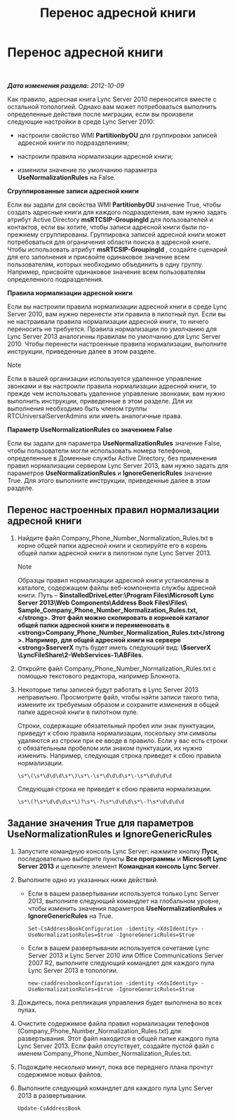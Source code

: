 ﻿---
title: Перенос адресной книги
TOCTitle: Перенос адресной книги
ms:assetid: ac7f0f39-4c6d-4702-8e25-93a73e3d800f
ms:mtpsurl: https://technet.microsoft.com/ru-ru/library/JJ205160(v=OCS.15)
ms:contentKeyID: 49310825
ms.date: 05/19/2016
mtps_version: v=OCS.15
ms.translationtype: HT
---

# Перенос адресной книги

 

_**Дата изменения раздела:** 2012-10-09_

Как правило, адресная книга Lync Server 2010 переносится вместе с остальной топологией. Однако вам может потребоваться выполнить определенные действия после миграции, если вы произвели следующие настройки в среде Lync Server 2010:

  - настроили свойство WMI **PartitionbyOU** для группировки записей адресной книги по подразделениям;

  - настроили правила нормализации адресной книги;

  - изменили значение по умолчанию параметра **UseNormalizationRules** на False.

**Сгруппированные записи адресной книги**

Если вы задали для свойства WMI **PartitionbyOU** значение True, чтобы создать адресные книги для каждого подразделения, вам нужно задать атрибут Active Directory **msRTCSIP-GroupingId** для пользователей и контактов, если вы хотите, чтобы записи адресной книги были по-прежнему сгруппированы. Группировка записей адресной книги может потребоваться для ограничения области поиска в адресной книге. Чтобы использовать атрибут **msRTCSIP-GroupingId** , создайте сценарий для его заполнения и присвойте одинаковое значение всем пользователям, которых необходимо объединить в одну группу. Например, присвойте одинаковое значение всем пользователям определенного подразделения.

**Правила нормализации адресной книги**

Если вы настроили правила нормализации адресной книги в среде Lync Server 2010, вам нужно перенести эти правила в пилотный пул. Если вы не настраивали правила нормализации адресной книги, то ничего переносить не требуется. Правила нормализации по умолчанию для Lync Server 2013 аналогичны правилам по умолчанию для Lync Server 2010. Чтобы перенести настроенные правила нормализации, выполните инструкции, приведенные далее в этом разделе.

> [!NOTE]  
> Если в вашей организации используется удаленное управление звонками и вы настроили правила нормализации адресной книги, то прежде чем использовать удаленное управление звонками, вам нужно выполнить инструкции, приведенные в этом разделе. Для их выполнения необходимо быть членом группы RTCUniversalServerAdmins или иметь аналогичные права.

**Параметр UseNormalizationRules со значением False**

Если вы задали для параметра **UseNormalizationRules** значение False, чтобы пользователи могли использовать номера телефонов, определенные в Доменные службы Active Directory, без применения правил нормализации сервером Lync Server 2013, вам нужно задать для параметров **UseNormalizationRules** и **IgnoreGenericRules** значение True. Для этого выполните инструкции, приведенные далее в этом разделе.

## Перенос настроенных правил нормализации адресной книги

1.  Найдите файл Company\_Phone\_Number\_Normalization\_Rules.txt в корне общей папки адресной книги и скопируйте его в корень общей папки адресной книги в пилотном пуле Lync Server 2013.
    
    > [!NOTE]  
    > Образцы правил нормализации адресной книги установлены в каталоге, содержащем файлы веб-компонента службы адресной книги. Путь – <strong>$installedDriveLetter:\Program Files\Microsoft Lync Server 2013\Web Components\Address Book Files\Files\ Sample_Company_Phone_Number_Normalization_Rules.txt,</strong>. Этот файл можно скопировать в корневой каталог общей папки адресной книги и переименовать в <strong>Company_Phone_Number_Normalization_Rules.txt</strong>. Например, для общей адресной книги на сервере <strong>$serverX</strong> путь будет иметь следующий вид: <strong>\\$serverX \LyncFileShare\2-WebServices-1\ABFiles</strong>.

2.  Откройте файл Company\_Phone\_Number\_Normalization\_Rules.txt с помощью текстового редактора, например Блокнота.

3.  Некоторые типы записей будут работать в Lync Server 2013 неправильно. Просмотрите файл, чтобы найти записи такого типа, измените их требуемым образом и сохраните изменения в общей папке адресной книги в пилотном пуле.
    
    Строки, содержащие обязательный пробел или знак пунктуации, приведут к сбою правила нормализации, поскольку эти символы удаляются из строки при ее вводе в правило. Если у вас есть строки с обязательным пробелом или знаком пунктуации, их нужно изменить. Например, следующая строка приведет к сбою правила нормализации.
    
        \s*\(\s*\d\d\d\s*\)\s*\-\s*\d\d\d\s*\-\s*\d\d\d\d
    
    Следующая строка не приведет к сбою правила нормализации.
    
        \s*\(?\s*\d\d\d\s*\)?\s*\-?\s*\d\d\d\s*\-?\s*\d\d\d\d

## Задание значения True для параметров UseNormalizationRules и IgnoreGenericRules

1.  Запустите командную консоль Lync Server: нажмите кнопку **Пуск**, последовательно выберите пункты **Все программы** и **Microsoft Lync Server 2013** и щелкните элемент **Командная консоль Lync Server**.

2.  Выполните одно из указанных ниже действий.
    
      - Если в вашем развертывании используется только Lync Server 2013, выполните следующий командлет на глобальном уровне, чтобы изменить значения параметров **UseNormalizationRules** и **IgnoreGenericRules** на True.
        
            Set-CsAddressBookConfiguration -identity <XdsIdentity> -UseNormalizationRules=$true -IgnoreGenericRules=$true
    
      - Если в вашем развертывании используется сочетание Lync Server 2013 и Lync Server 2010 или Office Communications Server 2007 R2, выполните следующий командлет для каждого пула Lync Server 2013 в топологии.
        
            new-csaddressbookconfiguration -identity <XdsIdentity> -UseNormalizationRules=$true -IgnoreGenericRules=$true

3.  Дождитесь, пока репликация управления будет выполнена во всех пулах.

4.  Очистите содержимое файла правил нормализации телефонов (Company\_Phone\_Number\_Normalization\_Rules.txt) для развертывания. Этот файл находится в общей папке каждого пула Lync Server 2013. Если файл отсутствует, создайте пустой файл с именем Company\_Phone\_Number\_Normalization\_Rules.txt.

5.  Подождите несколько минут, пока все переднего плана прочтут содержимое новых файлов.

6.  Выполните следующий командлет для каждого пула Lync Server 2013 в развертывании.
    
        Update-CsAddressBook


